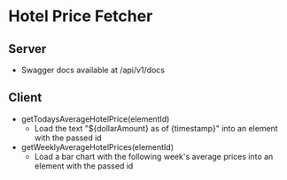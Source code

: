 # Hotel Price Fetcher

## Server

- Swagger docs available at /api/v1/docs

## Client

- getTodaysAverageHotelPrice(elementId)
  - Load the text "\${dollarAmount} as of {timestamp}" into an element with the passed id
- getWeeklyAverageHotelPrices(elementId)
  - Load a bar chart with the following week's average prices into an element with the passed id
